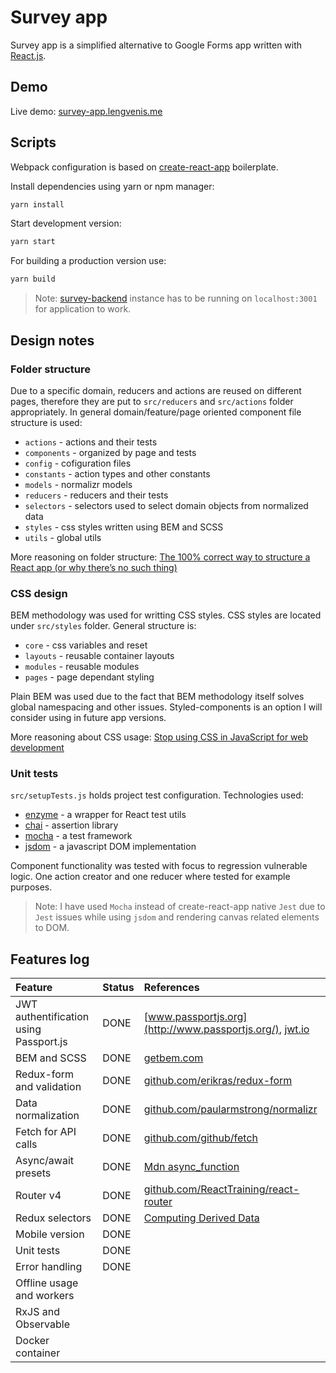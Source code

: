 # Survey app

Survey app is a simplified alternative to Google Forms app written with [React.js](http://facebook.github.io/react/index.html).

## Demo

Live demo: [survey-app.lengvenis.me](http://survey-app.lengvenis.me)

## Scripts

Webpack configuration is based on [create-react-app](https://github.com/facebookincubator/create-react-app) boilerplate.

Install dependencies using yarn or npm manager:

```js
yarn install
```

Start development version:

```js
yarn start
```

For building a production version use:

```js
yarn build
```

>Note: [survey-backend](https://github.com/RokasLeng/survey-app-backend) instance has to be running on `localhost:3001` for application to work.

## Design notes

### Folder structure ###

Due to a specific domain, reducers and actions are reused on different pages, therefore they are put to `src/reducers` and `src/actions` folder appropriately. In general domain/feature/page oriented component file structure is used:

* `actions` - actions and their tests
* `components` - organized by page and tests
* `config` - cofiguration files
* `constants` - action types and other constants
* `models` - normalizr models
* `reducers` - reducers and their tests
* `selectors` - selectors used to select domain objects from normalized data
* `styles` - css styles written using BEM and SCSS
* `utils` - global utils
        
More reasoning on folder structure: [The 100% correct way to structure a React app (or why there’s no such thing)](https://hackernoon.com/the-100-correct-way-to-structure-a-react-app-or-why-theres-no-such-thing-3ede534ef1ed) 


### CSS design ###

BEM methodology was used for writting CSS styles. CSS styles are located under `src/styles` folder. General structure is:

* `core` - css variables and reset
* `layouts` - reusable container layouts
* `modules` - reusable modules
* `pages` - page dependant styling

Plain BEM was used due to the fact that BEM methodology itself solves global namespacing and other issues. Styled-components is an option I will consider using in future app versions. 

More reasoning about CSS usage: [Stop using CSS in JavaScript for web development](https://medium.com/@gajus/stop-using-css-in-javascript-for-web-development-fa32fb873dcc)


### Unit tests ###

`src/setupTests.js` holds project test configuration. Technologies used:

* [enzyme](https://github.com/airbnb/enzyme) - a wrapper for React test utils
* [chai](https://github.com/chaijs/chai) - assertion library
* [mocha](https://github.com/mochajs/mocha) - a test framework
* [jsdom](https://github.com/tmpvar/jsdom) - a javascript DOM implementation 

Component functionality was tested with focus to regression vulnerable logic. One action creator and one reducer where tested for example purposes.

>Note: I have used `Mocha` instead of create-react-app native `Jest` due to `Jest` issues while using `jsdom` and rendering canvas related elements to DOM.

## Features log
| Feature | Status | References |
|:---|:---|:---|
| JWT authentification using Passport.js | DONE | [www.passportjs.org](http://www.passportjs.org/),  [jwt.io](https://jwt.io/)  |
| BEM and SCSS | DONE | [getbem.com](http://getbem.com/) |
| Redux-form and validation | DONE | [github.com/erikras/redux-form](https://github.com/erikras/redux-form) |
| Data normalization | DONE | [github.com/paularmstrong/normalizr](https://github.com/paularmstrong/normalizr) |
| Fetch for API calls | DONE | [github.com/github/fetch](https://github.com/github/fetch) |
| Async/await presets | DONE | [Mdn async_function](https://developer.mozilla.org/en-US/docs/Web/JavaScript/Reference/Statements/async_function) |
| Router v4  | DONE | [github.com/ReactTraining/react-router](https://github.com/ReactTraining/react-router)|
| Redux selectors | DONE | [Computing Derived Data](https://redux.js.org/docs/recipes/ComputingDerivedData.html) |
| Mobile version | DONE ||
| Unit tests | DONE ||
| Error handling | DONE ||
| Offline usage and workers ||||
| RxJS and Observable ||||
| Docker container ||||